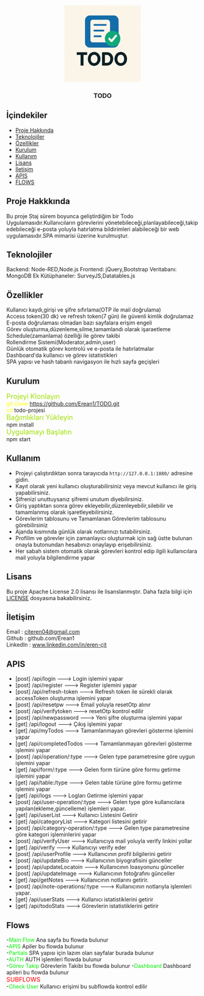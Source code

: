 <p align="center"> 
<img src="./www/img/TodoLogo.png" width="200" height="200">
</p>

<h3 align="center">TODO</h3>

## İçindekiler
- [Proje Hakkında](#proje-hakkında)
- [Teknolojiler](#teknolojiler)
- [Özellikler](#özellikler)
- [Kurulum](#kurulum)
- [Kullanım](#kullanım)
- [Lisans](#lisans)
- [İletişim](#iletisim)
- [APIS](#apis)
- [FLOWS](#flows)

## Proje Hakkkında
Bu proje Staj sürem boyunca geliştirdiğim bir Todo Uygulamasıdır.Kullanıcıların görevlerini yönetebileceği,planlayabileceği,takip edebileceği e-posta yoluyla hatırlatma bildirimleri alabileceği bir web uygulamasıdır.SPA mimarisi üzerine kurulmuştur.

## Teknolojiler
Backend: Node-RED,Node.js
Frontend: jQuery,Bootstrap
Veritabanı: MongoDB
Ek Kütüphaneler: SurveyJS,Datatables.js

## Özellikler
Kullanıcı kaydı,girişi ve şifre sıfırlama(OTP ile mail doğrulama) <br>
Access token(30 dk) ve refresh token(7 gün) ile güvenli kimlik doğrulamaz <br>
E-posta doğrulaması olmadan bazı sayfalara erişim engeli <br>
Görev oluşturma,düzenleme,silme,tamamlandı olarak işaraetleme <br>
Schedule(zamanlama) özelliği ile görev takibi<br>
Rollendirme Sistemi(Moderator,admin,user)<br>
Günlük otomatik görev kontrolü ve e-posta ile hatırlatmalar<br>
Dashboard'da kullanıcı ve görev istatistikleri<br>
SPA yapısı ve hash tabanlı navigasyon ile hızlı sayfa geçişleri<br>

## Kurulum
<font color="agenta" size="4px">Projeyi Klonlayın</font><br>
<font color="yellow">git clone </font>https://github.com/Erean1/TODO.git <br>
<font color="yellow">cd </font>todo-projesi<br>
<font size="4px" color="agenta">Bağımlıkları Yükleyin</font><br>
npm install <br>
<font size="4px" color="agenta">Uygulamayı Başlatın</font><br>
npm start


## Kullanım
- Projeyi çalıştırdıktan sonra tarayıcıda `http://127.0.0.1:1880/` adresine gidin.
- Kayıt olarak yeni kullanıcı oluşturabilirsiniz veya mevcut kullanıcı ile giriş yapabilirsiniz.
- Şifrenizi unuttuysanız şifremi unutum diyebilirsiniz.
- Giriş yaptıktan sonra görev ekleyebilir,düzenleyebilir,silebilir ve tamamlanmış olarak işaretleyebilirsiniz.
- Görevlerim tablosunu ve Tamamlanan Görevlerim tablosunu görebilirsiniz
- Ajanda kısmında günlük olarak notlarınızı tutabilirsiniz.
- Profilim ve görevler için zamanlayıcı oluşturmak için sağ üstte bulunan onayla butonundan hesabınızı onaylayıp erişebilirsiniz.
- Her sabah sistem otomatik olarak görevleri kontrol edip ilgili kullanıcılara mail yoluyla bilgilendirme yapar


## Lisans
Bu proje Apache License 2.0 lisansı ile lisanslanmıştır.
Daha fazla bilgi için [LICENSE](LICENSE) dosyasına bakabilirsiniz.

## İletişim
Email : citeren04@gmail.com <br>
Github : github.com/Erean1 <br>
LinkedIn : www.linkedin.com/in/eren-çit

## APIS
- [post] /api/login ---> Login işlemini yapar
- [post] /api/register ---> Register işlemini yapar
- [post] /api/refresh-token ---> Refresh token ile sürekli olarak accessToken oluşturma işlemini yapar
- [post] /api/resetpw ---> Email yoluyla resetOtp alınır
- [post] /api/verifytoken ---> resetOtp kontrol edilir 
- [post] /api/newpassword ---> Yeni şifre oluşturma işlemini yapar
- [get] /api/logout ---> Çıkış işlemini yapar
- [get] /api/myTodos ---> Tamamlanmayan görevleri gösterme işlemini yapar
- [get] /api/completedTodos ---> Tamamlanmayan görevleri gösterme işlemini yapar
- [post] /api/operation/:type ---> Gelen type parametresine göre uygun işlemini yapar
- [get] /api/form/:type ---> Gelen form türüne göre formu getirme işlemini yapar
- [get] /api/table:/type ---> Gelen table türüne göre formu getirme işlemini yapar
- [get] /api/logs ---> Logları Getirme işlemini yapar
- [post] /api/user-operation/:type ---> Gelen type göre kullanıcılara yapılan(ekleme,güncelleme) işlemleri yapar.
- [get] /api/userList ---> Kullanıcı Listesini Getirir
- [get] /api/categoryList ---> Kategori listesini getirir
- [post] /api/category-operation/:type ---> Gelen type parametresine göre kategori işleminlerini yapar
- [post] /api/verifyUser ---> Kullanıcıya mail yoluyla verify linkini yollar
- [get] /api/verify ---> Kullanıcıyı verify eder
- [post] /api/userProfile ---> Kullanıcının profil bilgilerini getirir
- [post] /api/updateBio ---> Kullanıcının biyografisini günceller
- [post] /api/updateLocatoin ---> Kullanıcının loasyonunu günceller
- [post] /api/updateImage ---> Kullanıcının fotoğrafını günceller
- [get] /api/getNotes ---> Kullanıcının notlarını getirir.
- [post] /api/note-operations/:type ---> Kullanıcının notlarıyla işlemleri yapar.
- [get] /api/userStats ---> Kullanıcı istatistiklerini getirir
- [get] /api/todoStats ---> Görevlerin istatistiklerini getirir

## Flows
-<font color="gree">Main Flow</font> Ana sayfa bu flowda bulunur<br>
-<font color="gree">APIS</font> Apiler bu flowda bulunur<br>
-<font color="gree">Partials</font> SPA yapısı için lazım olan sayfalar burada bulunur<br>
-<font color="gree">AUTH</font> AUTH işlemleri flowda bulunur<br>
-<font color="gree">Görev Takip</font> Görevlerin Takibi bu flowda bulunur
-<font color="gree">Dashboard</font> Dashboard apileri bu flowda bulunur<br>
<font size="3px" color="red">SUBFLOWS</font><br>
-<font color="gree">Check User </font> Kullanıcı erişimi bu subflowda kontrol edilir









